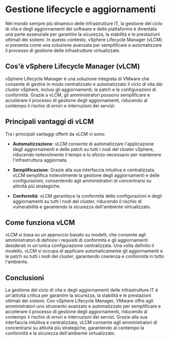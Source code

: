 # Gestione lifecycle e aggiornamenti

Nel mondo sempre più dinamico delle infrastrutture IT, la gestione del ciclo di vita e degli aggiornamenti dei software e delle piattaforme è diventata una parte essenziale per garantire la sicurezza, la stabilità e le prestazioni ottimali dei sistemi. In questo contesto, vSphere Lifecycle Manager (vLCM) si presenta come una soluzione avanzata per semplificare e automatizzare il processo di gestione delle infrastrutture virtualizzate.

## Cos'è vSphere Lifecycle Manager (vLCM)

vSphere Lifecycle Manager è una soluzione integrata di VMware che consente di gestire in modo centralizzato e automatizzato il ciclo di vita dei cluster vSphere, inclusi gli aggiornamenti, le patch e le configurazioni di conformità. Grazie a vLCM, gli amministratori possono semplificare e accelerare il processo di gestione degli aggiornamenti, riducendo al contempo il rischio di errori e interruzioni dei servizi.

## Principali vantaggi di vLCM

Tra i principali vantaggi offerti da vLCM vi sono:

- **Automatizzazione**: vLCM consente di automatizzare l'applicazione degli aggiornamenti e delle patch su tutti i nodi del cluster vSphere, riducendo notevolmente il tempo e lo sforzo necessario per mantenere l'infrastruttura aggiornata.

- **Semplificazione**: Grazie alla sua interfaccia intuitiva e centralizzata, vLCM semplifica notevolmente la gestione degli aggiornamenti e delle configurazioni, consentendo agli amministratori di concentrarsi su attività più strategiche.

- **Conformità**: vLCM garantisce la conformità delle configurazioni e degli aggiornamenti su tutti i nodi del cluster, riducendo il rischio di vulnerabilità e garantendo la sicurezza dell'ambiente virtualizzato.

## Come funziona vLCM

vLCM si basa su un approccio basato su modelli, che consente agli amministratori di definire i requisiti di conformità e gli aggiornamenti desiderati in un'unica configurazione centralizzata. Una volta definito il modello, vLCM si occupa di applicare automaticamente gli aggiornamenti e le patch su tutti i nodi del cluster, garantendo coerenza e conformità in tutto l'ambiente.

## Conclusioni

La gestione del ciclo di vita e degli aggiornamenti delle infrastrutture IT è un'attività critica per garantire la sicurezza, la stabilità e le prestazioni ottimali dei sistemi. Con vSphere Lifecycle Manager, VMware offre agli amministratori uno strumento avanzato e automatizzato per semplificare e accelerare il processo di gestione degli aggiornamenti, riducendo al contempo il rischio di errori e interruzioni dei servizi. Grazie alla sua interfaccia intuitiva e centralizzata, vLCM consente agli amministratori di concentrarsi su attività più strategiche, garantendo al contempo la conformità e la sicurezza dell'ambiente virtualizzato.